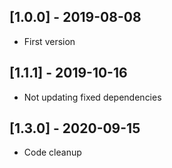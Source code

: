 ## [1.0.0] - 2019-08-08

* First version

## [1.1.1] - 2019-10-16

* Not updating fixed dependencies

## [1.3.0] - 2020-09-15

* Code cleanup